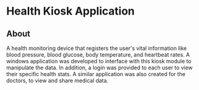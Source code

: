# Health Kiosk Application

## About
A health monitoring device that registers the user's vital information like blood pressure, blood glucose, body temperature, and heartbeat rates. A windows application was developed to interface with this kiosk module to manipulate the data. In addition, a login was provided to each user to view their specific health stats. A similar application was also created for the doctors, to view and share medical data.


